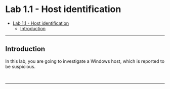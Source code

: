 # Lab 1.1 - Host identification

- [Lab 1.1 - Host identification](#lab-11---host-identification)
  - [Introduction](#introduction)

---

## Introduction

In this lab, you are going to investigate a Windows host, which is reported to be suspicious.

<br/>

---